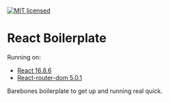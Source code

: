 [![MIT licensed](https://img.shields.io/badge/license-MIT-blue.svg)](https://raw.githubusercontent.com/edisonchee/slimbot/master/LICENSE)

# React Boilerplate

Running on:
* [React 16.8.6](https://github.com/facebook/react)
* [React-router-dom 5.0.1](https://github.com/ReactTraining/react-router/tree/master/packages/react-router-dom)

Barebones boilerplate to get up and running real quick.